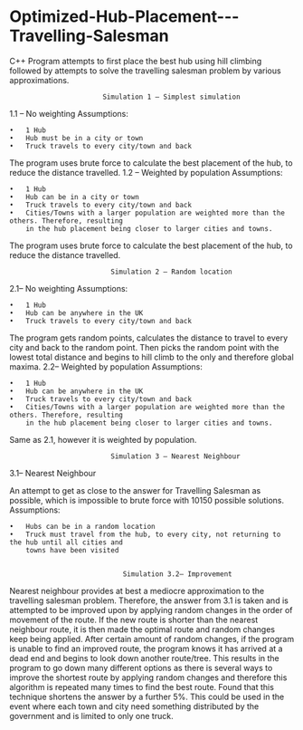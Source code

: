 # Optimized-Hub-Placement---Travelling-Salesman
C++ Program attempts to first place the best hub using hill climbing followed by attempts to solve the travelling salesman problem by various approximations.
                                      
                           Simulation 1 – Simplest simulation
                           
1.1 – No weighting
Assumptions:

    •   1 Hub
    •   Hub must be in a city or town
    •   Truck travels to every city/town and back
The program uses brute force to calculate the best placement of the hub, to reduce the distance
travelled.
1.2 – Weighted by population
Assumptions:

    •   1 Hub
    •   Hub can be in a city or town
    •   Truck travels to every city/town and back
    •   Cities/Towns with a larger population are weighted more than the others. Therefore, resulting
        in the hub placement being closer to larger cities and towns.
The program uses brute force to calculate the best placement of the hub, to reduce the distance
travelled.

                             Simulation 2 – Random location
2.1– No weighting
Assumptions:

    •   1 Hub
    •   Hub can be anywhere in the UK
    •   Truck travels to every city/town and back
The program gets random points, calculates the distance to travel to every city and back to the random
point. Then picks the random point with the lowest total distance and begins to hill climb to the only
and therefore global maxima.
2.2– Weighted by population
Assumptions:

    •   1 Hub
    •   Hub can be anywhere in the UK
    •   Truck travels to every city/town and back
    •   Cities/Towns with a larger population are weighted more than the others. Therefore, resulting
        in the hub placement being closer to larger cities and towns.
Same as 2.1, however it is weighted by population.

                             Simulation 3 – Nearest Neighbour
3.1– Nearest Neighbour

An attempt to get as close to the answer for Travelling Salesman as possible, which is impossible to
brute force with 10150 possible solutions.
Assumptions:

    •   Hubs can be in a random location
    •   Truck must travel from the hub, to every city, not returning to the hub until all cities and
        towns have been visited
        
        
                                Simulation 3.2– Improvement
                                

Nearest neighbour provides at best a mediocre approximation to the travelling salesman problem.
Therefore, the answer from 3.1 is taken and is attempted to be improved upon by applying random
changes in the order of movement of the route.
If the new route is shorter than the nearest neighbour route, it is then made the optimal route and
random changes keep being applied.
After certain amount of random changes, if the program is unable to find an improved route, the
program knows it has arrived at a dead end and begins to look down another route/tree.
This results in the program to go down many different options as there is several ways to improve the
shortest route by applying random changes and therefore this algorithm is repeated many times to find
the best route.
Found that this technique shortens the answer by a further 5%.
This could be used in the event where each town and city need something distributed by the
government and is limited to only one truck.
